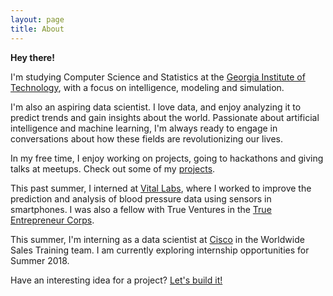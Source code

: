 ```yaml
---
layout: page
title: About
---
```


**Hey there!**

I'm studying Computer Science and Statistics at the [Georgia Institute of Technology](http://www.gatech.edu), with a focus on intelligence, modeling and simulation.

I'm also an aspiring data scientist. I love data, and enjoy analyzing it to predict trends and gain insights about the world. Passionate about artificial intelligence and machine learning, I'm always ready to engage in conversations about how these fields are revolutionizing our lives.

In my free time, I enjoy working on projects, going to hackathons and giving talks at meetups. Check out some of my [projects](/projects).

This past summer, I interned at [Vital Labs](https://www.linkedin.com/company-beta/6466164/), where I worked to improve the prediction and analysis of blood pressure data using sensors in smartphones. I was also a fellow with True Ventures in the [True Entrepreneur Corps](https://trueventures.com/tec/).

This summer, I'm interning as a data scientist at [Cisco](http://www.cisco.com) in the Worldwide Sales Training team. I am currently exploring internship opportunities for Summer 2018.

<p class="message">
  Have an interesting idea for a project? <a href='mailto:sudeep135@gmail.com'>Let's build it!</a>
</p>
